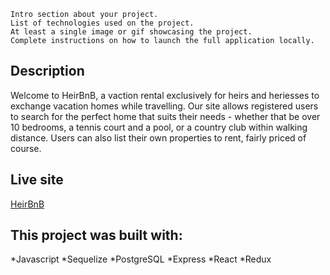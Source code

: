     Intro section about your project.
    List of technologies used on the project.
    At least a single image or gif showcasing the project.
    Complete instructions on how to launch the full application locally.


## Description

Welcome to HeirBnB, a vaction rental exclusively for heirs and heriesses to exchange vacation homes while travelling. Our site allows registered users to search for the perfect home that suits their needs - whether that be over 10 bedrooms, a tennis court and a pool, or a country club within walking distance. Users can also list their own properties to rent, fairly priced of course.

## Live site

[HeirBnB](https://grace-auth-me.onrender.com)

## This project was built with:
*Javascript
*Sequelize
*PostgreSQL
*Express
*React
*Redux
